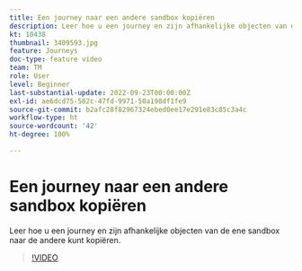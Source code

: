 ```yaml
---
title: Een journey naar een andere sandbox kopiëren
description: Leer hoe u een journey en zijn afhankelijke objecten van de ene sandbox naar de andere kunt kopiëren.
kt: 10438
thumbnail: 3409593.jpg
feature: Journeys
doc-type: feature video
team: TM
role: User
level: Beginner
last-substantial-update: 2022-09-23T00:00:00Z
exl-id: ae6dcd75-582c-47fd-9971-50a198df1fe9
source-git-commit: b2afc28f82967324ebed0ee17e291e83c85c3a4c
workflow-type: ht
source-wordcount: '42'
ht-degree: 100%

---
```


# Een journey naar een andere sandbox kopiëren

Leer hoe u een journey en zijn afhankelijke objecten van de ene sandbox naar de andere kunt kopiëren.

>[!VIDEO](https://video.tv.adobe.com/v/3409593?quality=12&learn=on)
